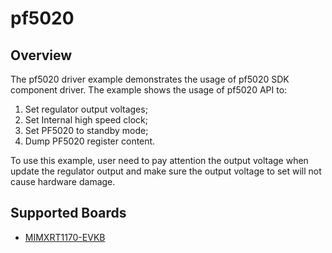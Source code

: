 # pf5020

## Overview
The pf5020 driver example demonstrates the usage of pf5020 SDK component driver.
The example shows the usage of pf5020 API to:
1. Set regulator output voltages;
2. Set Internal high speed clock;
3. Set PF5020 to standby mode;
4. Dump PF5020 register content.

To use this example, user need to pay attention the output voltage when update the regulator
output and make sure the output voltage to set will not cause hardware damage.

## Supported Boards
- [MIMXRT1170-EVKB](../../../../_boards/evkbmimxrt1170/driver_examples/pf5020/example_board_readme.md)

